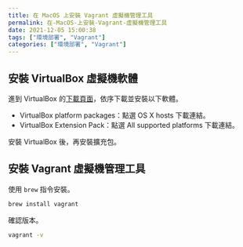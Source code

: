 ```yaml
---
title: 在 MacOS 上安裝 Vagrant 虛擬機管理工具
permalink: 在-MacOS-上安裝-Vagrant-虛擬機管理工具
date: 2021-12-05 15:00:38
tags: ["環境部署", "Vagrant"]
categories: ["環境部署", "Vagrant"]
---
```


## 安裝 VirtualBox 虛擬機軟體

進到 VirtualBox 的[下載頁面](https://www.virtualbox.org/wiki/Downloads)，依序下載並安裝以下軟體。

- VirtualBox platform packages：點選 OS X hosts 下載連結。
- VirtualBox Extension Pack：點選 All supported platforms 下載連結。

安裝 VirtualBox 後，再安裝擴充包。

## 安裝 Vagrant 虛擬機管理工具

使用 `brew` 指令安裝。

```BASH
brew install vagrant
```

確認版本。

```BASH
vagrant -v
```
